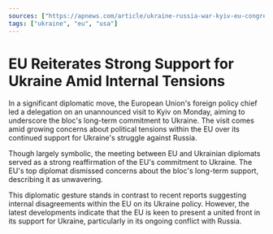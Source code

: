 ```yaml
---
sources: ["https://apnews.com/article/ukraine-russia-war-kyiv-eu-congress-aid-9fe7150d40e1944ec3c08b04b99df060", "https://www.reuters.com/world/europe/eu-ministers-convene-ukraine-show-support-after-us-slovakia-wobbles-2023-10-02/"]
tags: ["ukraine", "eu", "usa"]
---
```


# EU Reiterates Strong Support for Ukraine Amid Internal Tensions

In a significant diplomatic move, the European Union's foreign policy chief led a delegation on an unannounced visit to Kyiv on Monday, aiming to underscore the bloc's long-term commitment to Ukraine. The visit comes amid growing concerns about political tensions within the EU over its continued support for Ukraine's struggle against Russia.

Though largely symbolic, the meeting between EU and Ukrainian diplomats served as a strong reaffirmation of the EU's commitment to Ukraine. The EU's top diplomat dismissed concerns about the bloc's long-term support, describing it as unwavering.

This diplomatic gesture stands in contrast to recent reports suggesting internal disagreements within the EU on its Ukraine policy. However, the latest developments indicate that the EU is keen to present a united front in its support for Ukraine, particularly in its ongoing conflict with Russia.
